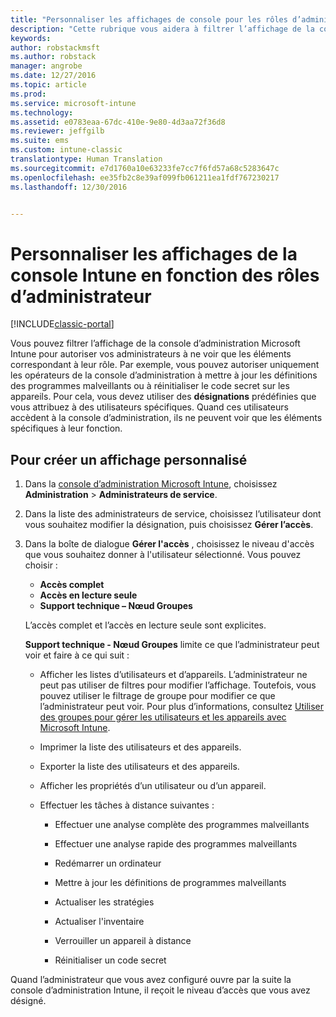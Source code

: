 ```yaml
---
title: "Personnaliser les affichages de console pour les rôles d’administrateur | Microsoft Docs"
description: "Cette rubrique vous aidera à filtrer l’affichage de la console Intune pour autoriser vos administrateurs à afficher uniquement les éléments correspondant à leur rôle."
keywords: 
author: robstackmsft
ms.author: robstack
manager: angrobe
ms.date: 12/27/2016
ms.topic: article
ms.prod: 
ms.service: microsoft-intune
ms.technology: 
ms.assetid: e0783eaa-67dc-410e-9e80-4d3aa72f36d8
ms.reviewer: jeffgilb
ms.suite: ems
ms.custom: intune-classic
translationtype: Human Translation
ms.sourcegitcommit: e7d1760a10e63233fe7cc7f6fd57a68c5283647c
ms.openlocfilehash: ee35fb2c8e39af099fb061211ea1fdf767230217
ms.lasthandoff: 12/30/2016


---
```


# <a name="customize-intune-console-views-according-to-admin-roles"></a>Personnaliser les affichages de la console Intune en fonction des rôles d’administrateur

[!INCLUDE[classic-portal](../includes/classic-portal.md)]

Vous pouvez filtrer l’affichage de la console d’administration Microsoft Intune pour autoriser vos administrateurs à ne voir que les éléments correspondant à leur rôle. Par exemple, vous pouvez autoriser uniquement les opérateurs de la console d’administration à mettre à jour les définitions des programmes malveillants ou à réinitialiser le code secret sur les appareils. Pour cela, vous devez utiliser des **désignations** prédéfinies que vous attribuez à des utilisateurs spécifiques. Quand ces utilisateurs accèdent à la console d’administration, ils ne peuvent voir que les éléments spécifiques à leur fonction.

## <a name="to-create-a-custom-view"></a>Pour créer un affichage personnalisé

1.  Dans la [console d’administration Microsoft Intune](https://manage.microsoft.com), choisissez **Administration** &gt; **Administrateurs de service**.

2.  Dans la liste des administrateurs de service, choisissez l’utilisateur dont vous souhaitez modifier la désignation, puis choisissez **Gérer l’accès**.

3.  Dans la boîte de dialogue **Gérer l'accès** , choisissez le niveau d'accès que vous souhaitez donner à l'utilisateur sélectionné. Vous pouvez choisir :

    -   **Accès complet**
    -   **Accès en lecture seule**
    -   **Support technique – Nœud Groupes**

    L’accès complet et l’accès en lecture seule sont explicites. <!--- **Helpdesk - Groups Node** allows users to choose from one of the following designations that provide custom levels of access to the Intune admin console:--->

    **Support technique - Nœud Groupes** limite ce que l’administrateur peut voir et faire à ce qui suit :

    -   Afficher les listes d’utilisateurs et d’appareils. L’administrateur ne peut pas utiliser de filtres pour modifier l’affichage. Toutefois, vous pouvez utiliser le filtrage de groupe pour modifier ce que l’administrateur peut voir. Pour plus d’informations, consultez [Utiliser des groupes pour gérer les utilisateurs et les appareils avec Microsoft Intune](use-groups-to-manage-users-and-devices-with-microsoft-intune.md).

    -   Imprimer la liste des utilisateurs et des appareils.

    -   Exporter la liste des utilisateurs et des appareils.

    -   Afficher les propriétés d’un utilisateur ou d’un appareil.

    -   Effectuer les tâches à distance suivantes :

        -   Effectuer une analyse complète des programmes malveillants

        -   Effectuer une analyse rapide des programmes malveillants

        -   Redémarrer un ordinateur

        -   Mettre à jour les définitions de programmes malveillants

        -   Actualiser les stratégies

        -   Actualiser l'inventaire

        -   Verrouiller un appareil à distance

        -   Réinitialiser un code secret

Quand l’administrateur que vous avez configuré ouvre par la suite la console d’administration Intune, il reçoit le niveau d’accès que vous avez désigné.

